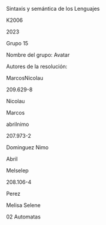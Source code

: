 Sintaxis y semántica de los Lenguajes  

K2006  

2023  

  
Grupo 15  

Nombre del grupo: Avatar  

  
Autores de la resolución:  

  
MarcosNicolau  

209.629-8  

Nicolau  

Marcos  

  

abrilnimo  

207.973-2  

Dominguez Nimo  

Abril  


    

Melselep  

208.106-4  

Perez  

Melisa Selene  


  
  
02 Automatas
  
